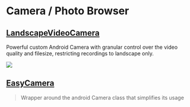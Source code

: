 Camera / Photo Browser
==

[LandscapeVideoCamera](https://github.com/JeroenMols/LandscapeVideoCamera)
--
>
Powerful custom Android Camera with granular control over the video quality and filesize, restricting recordings to landscape only.

![](https://raw.githubusercontent.com/JeroenMols/LandscapeVideoCamera/master/screenshots/preview.gif)

[EasyCamera](https://github.com/Glamdring/EasyCamera)
--
> Wrapper around the android Camera class that simplifies its usage

![]()
